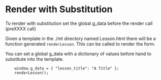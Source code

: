 
Render with Substitution
=================================

To render with substitution set the global g_data before the render call (preXXXX call)

Given a template in the ./mt directory named Lesson.html there will be a function generated
`renderLesson`.  This can be called to render the form.

You can set a global g_data with a dictionary of values before hand to substitute into the
template.


```
	window.g_data = { "lesson_title": "A Title" };
	renderLesson();
```


